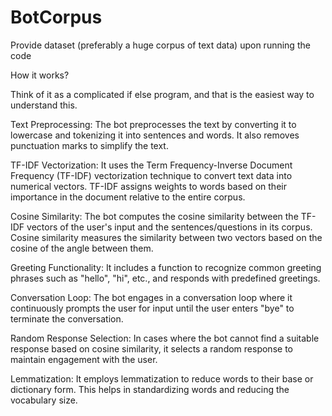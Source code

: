 # BotCorpus
Provide dataset (preferably a huge corpus of text data) upon running the code

How it works?

Think of it as a complicated if else program, and that is the easiest way to understand this.

Text Preprocessing:
The bot preprocesses the text by converting it to lowercase and tokenizing it into sentences and words. It also removes punctuation marks to simplify the text.

TF-IDF Vectorization:
It uses the Term Frequency-Inverse Document Frequency (TF-IDF) vectorization technique to convert text data into numerical vectors. TF-IDF assigns weights to words based on their importance in the document relative to the entire corpus.

Cosine Similarity:
The bot computes the cosine similarity between the TF-IDF vectors of the user's input and the sentences/questions in its corpus. Cosine similarity measures the similarity between two vectors based on the cosine of the angle between them.

Greeting Functionality:
It includes a function to recognize common greeting phrases such as "hello", "hi", etc., and responds with predefined greetings.

Conversation Loop:
The bot engages in a conversation loop where it continuously prompts the user for input until the user enters "bye" to terminate the conversation.

Random Response Selection:
In cases where the bot cannot find a suitable response based on cosine similarity, it selects a random response to maintain engagement with the user.

Lemmatization:
It employs lemmatization to reduce words to their base or dictionary form. This helps in standardizing words and reducing the vocabulary size.
